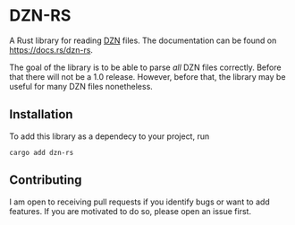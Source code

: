 # DZN-RS

A Rust library for reading [DZN](https://www.minizinc.org/doc-latest/en/spec.html#spec-model-instance-files) files.
The documentation can be found on https://docs.rs/dzn-rs.

The goal of the library is to be able to parse _all_ DZN files correctly. 
Before that there will not be a 1.0 release.
However, before that, the library may be useful for many DZN files nonetheless.

## Installation

To add this library as a dependecy to your project, run

```
cargo add dzn-rs
```

## Contributing

I am open to receiving pull requests if you identify bugs or want to add features.
If you are motivated to do so, please open an issue first.

